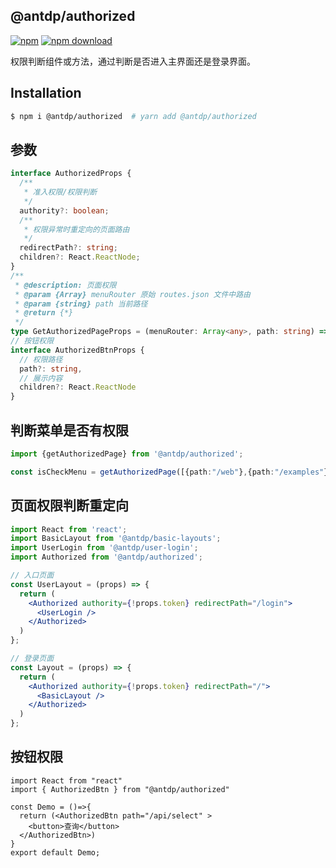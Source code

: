 @antdp/authorized
---

[![npm](https://img.shields.io/npm/v/@antdp/authorized.svg?maxAge=3600)](https://www.npmjs.com/package/@antdp/authorized)
[![npm download](https://img.shields.io/npm/dm/@antdp/authorized.svg?style=flat)](https://www.npmjs.com/package/@antdp/authorized)

权限判断组件或方法，通过判断是否进入主界面还是登录界面。

## Installation

```bash
$ npm i @antdp/authorized  # yarn add @antdp/authorized
```
## 参数

```typescript
interface AuthorizedProps {
  /**
   * 准入权限/权限判断
   */
  authority?: boolean;
  /**
   * 权限异常时重定向的页面路由
   */
  redirectPath?: string;
  children?: React.ReactNode;
}
/**
 * @description: 页面权限
 * @param {Array} menuRouter 原始 routes.json 文件中路由
 * @param {string} path 当前路径
 * @return {*}
 */
type GetAuthorizedPageProps = (menuRouter: Array<any>, path: string) => boolean | 404 | 403
// 按钮权限
interface AuthorizedBtnProps {
  // 权限路径
  path?: string,
  // 展示内容
  children?: React.ReactNode
}
```

## 判断菜单是否有权限

```ts
import {getAuthorizedPage} from '@antdp/authorized';

const isCheckMenu = getAuthorizedPage([{path:"/web"},{path:"/examples"}],"/examples")

```

## 页面权限判断重定向

```jsx
import React from 'react';
import BasicLayout from '@antdp/basic-layouts';
import UserLogin from '@antdp/user-login';
import Authorized from '@antdp/authorized';

// 入口页面
const UserLayout = (props) => {
  return (
    <Authorized authority={!props.token} redirectPath="/login">
      <UserLogin />
    </Authorized>
  )
};

// 登录页面
const Layout = (props) => {
  return (
    <Authorized authority={!props.token} redirectPath="/">
      <BasicLayout />
    </Authorized>
  )
};
```

## 按钮权限

```tsx 
import React from "react"
import { AuthorizedBtn } from "@antdp/authorized"

const Demo = ()=>{
  return (<AuthorizedBtn path="/api/select" >
    <button>查询</button>
  </AuthorizedBtn>)
}
export default Demo;

```